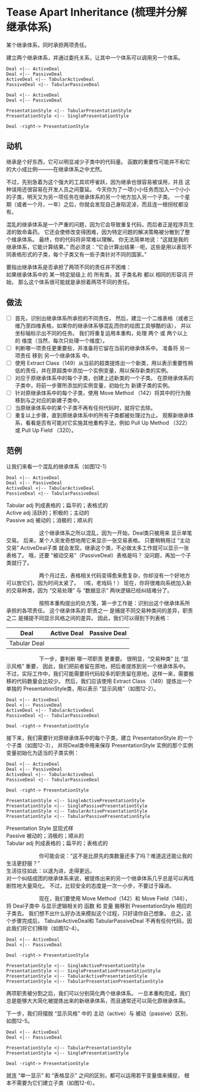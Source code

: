 # Tease Apart Inheritance (梳理并分解继承体系)

某个继承体系，同时承担两项责任。 


建⽴两个继承体系，并通过委托关系，让其中⼀个体系可以调⽤另⼀个体系。
```puml
Deal <|-- ActiveDeal
Deal <|-- PassiveDeal
ActiveDeal <|-- TabularActiveDeal
PassiveDeal <|-- TabularPassiveDeal
```

```puml
Deal <|-- ActiveDeal
Deal <|-- PassiveDeal

PresentationStyle <|-- TabularPresentationStyle
PresentationStyle <|-- SinglePresentationStyle

Deal -right-> PresentationStyle
```


## 动机

继承是个好东⻄，它可以明显减少⼦类中的代码量。
函数的重要性可能并不和它的⼤⼩成⽐例———在继承体系之中尤然。

不过，先别急着为这个强⼤的⼯具欢呼雀跃，因为继承也很容易被误⽤，并且 这种误⽤还很容易在开发⼈员之间蔓延。
今天你为了⼀项⼩⼩任务⽽加⼊⼀个⼩⼩的⼦类，明天⼜为另⼀项任务在继承体系的另⼀个地⽅加⼊另⼀个⼦类。
⼀个星期（或者⼀个⽉，⼀年）之后，你就会发现⾃⼰身陷泥淖，⽽且连⼀根拐杖都没有。

混乱的继承体系是⼀个严重的问题，因为它会导致重复代码，⽽后者正是程序员⽣涯的致命毒药。
它还会使修改变得困难，因为特定问题的解决策略被分散到了整个维承体系。
最终，你的代码将⾮常难以理解。
你⽆法简单地说：“这就是我的继承体系，它能计算结果。” 
⽽必须说：“它会计算出结果⋯呃，这些是⽤以表现不同表格形式的⼦类，每个⼦类⼜有⼀些⼦类针对不同的国家。”

要指出继承体系是否承担了两项不同的责任并不困难：  
如果继承体系中的 某⼀特定层级上 的 所有类，其 ⼦类名称 都以 相同的形容词 开始，
那么这个体系很可能就是承担着两项不同的责任。

## 做法

-[ ] ⾸先，识别出继承体系所承担的不同责任，
   然后，建⽴⼀个⼆维表格（或者三维乃⾄四维表格，如果你的继承体系够混乱⽽你的绘图⼯具够酷的话），
   并以坐标轴标示出不同的任务。
   我们将重复运⽤本重构，处理 两个 或 两个以上 的 维度（当然，每次只处理⼀个维度）。
-[ ]  判断哪⼀项责任更重要些，并准备将它留在当前的继承体系中。
   准备将 另⼀项责任 移到 另⼀个继承体系 中。
-[ ]  使⽤ Extract Class（149）从当前的超类提炼出⼀个新类，⽤以表示重要性稍低的责任，并在原超类中添加⼀个实例变量，⽤以保存新类的实例。 
-[ ]  对应于原继承体系中的每个⼦类，创建上述新类的⼀个⼦类。
   在原继承体系的⼦类中，将前⼀步骤所添加的实例变量，初始化为 新建⼦类的实例。
-[ ]  针对原继承体系中的每个⼦类，使⽤ Move Method （142）将其中的⾏为搬移到与之对应的新建⼦类中。 
-[ ]  当原继承体系中的某个⼦类不再有任何代码时，就将它去除。 
-[ ]  重复以上步骤，直到原继承体系中的所有⼦类都被处理过为⽌。
   观察新继承体系，看看是否有可能对它实施其他重构⼿法，例如 Pull Up Method （322）或 Pull Up Field （320）。

## 范例

让我们来看⼀个混乱的继承体系（如图12-1）

```puml
Deal <|-- ActiveDeal
Deal <|-- PassiveDeal
ActiveDeal <|-- TabularActiveDeal
PassiveDeal <|-- TabularPassiveDeal
```

Tabular adj 列成表格的；扁平的；表格式的  
Active  adj 活跃的；积极的；主动的  
Passive adj 被动的；消极的；顺从的  

&emsp;&emsp;&emsp;&emsp;&emsp;&emsp;
这个继承体系之所以混乱，因为⼀开始，Deal类只被⽤来 显示单笔交易。
后来，某个⼈突发奇想地⽤它来显示⼀张交易表格。
只要稍稍⽤过 “主动交易” ActiveDeal⼦类 就会发现，继承这个类，不必做太多⼯作就可以显示⼀张表格了。
哦，还要 “被动交易”（PassiveDeal）表格是吗？ 没问题，再加⼀个⼦类就⾏了。

&emsp;&emsp;&emsp;&emsp;&emsp;&emsp;
两个⽉过去，表格相关代码变得愈来愈复杂，你却没有⼀个好地⽅可以放它们，因为时间太紧了。 （咳，⽼戏码！）
现在，你将很难向系统加⼊新的交易种类，因为 “交易处理” 与 “数据显示” 两块逻辑已经纠结难分了。 

&emsp;&emsp;&emsp;&emsp;&emsp;&emsp;
按照本重构提出的处⽅笺，第⼀步⼯作是：识别出这个继承体系所承担的各项责任。
这个继承体系的  职责之⼀ 是捕提不同交易种类间的差异，职责之⼆ 是捕提不同显示⻛格之间的差异。
因此，我们可以得到下列表格：

| Deal         | Active Deal | Passive Deal |
|--------------|-------------|--------------|
| Tabular Deal |             |              |


&emsp;&emsp;&emsp;&emsp;&emsp;&emsp;
下⼀步，要判断 哪⼀项职责 更重要。
很明显，“交易种类” ⽐ “显示⻛格” 重要， 因此，我们把前者留在原地，把后者提炼到另⼀个继承体系中。
不过，实际⼯作中，我们可能需要将代码较多的职责留在原地，这样⼀来，需要搬移的代码数量会⽐较少。
然后，我们应该使⽤ Extract Class （149）提炼出⼀个单独的 PresentationStyle类，⽤以表示 “显示⻛格”（如图12-2）。

```puml
Deal <|-- ActiveDeal
Deal <|-- PassiveDeal
ActiveDeal <|-- TabularActiveDeal
PassiveDeal <|-- TabularPassiveDeal

Deal -right-> PresentationStyle
```

接下来，我们需要针对原继承体系中的每个⼦类，建⽴ PresentationStyle 的⼀个个⼦类（如图12-3），
并将Deal类中⽤来保存 PresentationStyle 实例的那个实例变量初始化为适当的⼦类实例：

```puml
Deal <|-- ActiveDeal
Deal <|-- PassiveDeal
ActiveDeal <|-- TabularActiveDeal
PassiveDeal <|-- TabularPassiveDeal

Deal -right-> PresentationStyle

PresentationStyle <|-- SingleActivePresentationStyle
PresentationStyle <|-- SinglePassivePresentationStyle
PresentationStyle <|-- TabularActivePresentationStyle
PresentationStyle <|-- TabularPassivePresentationStyle
```

Presentation Style 显现式样  
Passive 被动的；消极的；顺从的  
Tabular adj 列成表格的；扁平的；表格式的


&emsp;&emsp;&emsp;&emsp;&emsp;&emsp;
你可能会说：“这不是⽐原先的类数量还多了吗？难道这还能让我的⽣活更舒服？”  
⽣活往往如此：以退为进，⾛得更远。  
对⼀个纠结成团的继承体系来说，被提炼出来的另⼀个继承体系⼏乎总是可以再戏剧性地⼤量简化。
不过，⽐较安全的态度是⼀次⼀⼩步，不要过于躁进。

&emsp;&emsp;&emsp;&emsp;&emsp;&emsp;
现在，我们要使⽤ Move Method（142）和 Move Field（146），
将 Deal⼦类中 与显示逻辑相关的 函数 和 变量 搬移到 PresentationStyle 相应的⼦类去。
我们想不出什么好办法来模拟这个过程，只好请你⾃⼰想象。
总之，这个步骤完成后， TabularActiveDeal和 TabularPassiveDeal 不再有任何代码，因此我们将它们移除（如图12-4）。

```puml
Deal <|-- ActiveDeal
Deal <|-- PassiveDeal

Deal -right-> PresentationStyle

PresentationStyle <|-- SingleActivePresentationStyle
PresentationStyle <|-- SinglePresentationPresentationStyle
PresentationStyle <|-- TabularActivePresentationStyle
PresentationStyle <|-- TabularPresentationPresentationStyle
```

两项职责被分割之后，我们可以分别简化两个继承体系。
⼀旦本重构完成，我们总是能够⼤⼤简化被提炼出来的新继承体系，⽽且通常还可以简化原继承体系。

下⼀步，我们将摆脱 “显示⻛格” 中的  主动（active）与  被动（passive）区别，如图12-5。
```puml
Deal <|-- ActiveDeal
Deal <|-- PassiveDeal

PresentationStyle <|-- TabularPresentationStyle
PresentationStyle <|-- SinglePresentationStyle

Deal -right-> PresentationStyle
```

就连 “单⼀显示” 和 “表格显示” 之间的区别，都可以运⽤若⼲变量值来捕捉，
根本不需要为它们建⽴⼦类（如图12-6）。

